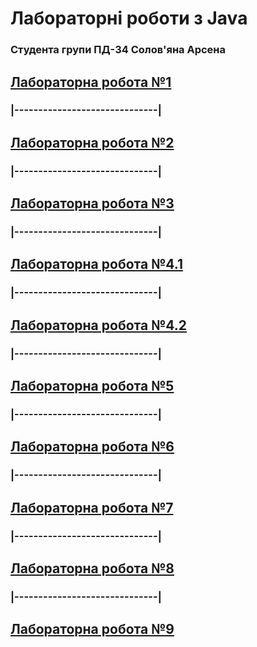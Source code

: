 # Лабораторні роботи з Java
### Студента групи ПД-34 Солов'яна Арсена

## **[Лабораторна робота №1](https://github.com/KpoJleBapKa/java_lab2)**
### **|------------------------------|**
## **[Лабораторна робота №2](https://github.com/KpoJleBapKa/java_lab2)**
### **|------------------------------|**
## **[Лабораторна робота №3](https://github.com/KpoJleBapKa/java_lab3)**
### **|------------------------------|**
## **[Лабораторна робота №4.1](https://github.com/KpoJleBapKa/java_lab4_1)**
### **|------------------------------|**
## **[Лабораторна робота №4.2](https://github.com/KpoJleBapKa/java_lab4_2)**
### **|------------------------------|**
## **[Лабораторна робота №5](https://github.com/KpoJleBapKa/java_lab5)**
### **|------------------------------|**
## **[Лабораторна робота №6](https://github.com/KpoJleBapKa/java_lab6)**
### **|------------------------------|**
## **[Лабораторна робота №7](https://github.com/KpoJleBapKa/java_lab7)**
### **|------------------------------|**
## **[Лабораторна робота №8](https://github.com/KpoJleBapKa/java_lab8)**
### **|------------------------------|**
## **[Лабораторна робота №9](https://github.com/KpoJleBapKa/java_lab9)**
